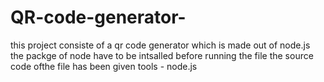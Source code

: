 # QR-code-generator-
this project consiste of a qr code generator which is made out of node.js 
the packge of node have to be intsalled before running the file the source code ofthe file has been given 
tools - node.js  
